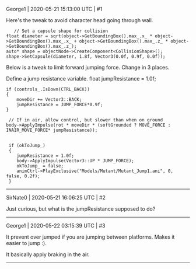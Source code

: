 George1 | 2020-05-21 15:13:00 UTC | #1

Here's the tweak to avoid character head going through wall.

       // Set a capsule shape for collision
	float diameter = sqrt(object->GetBoundingBox().max_.x_ * object->GetBoundingBox().max_.x_ + object->GetBoundingBox().max_.z_ * object->GetBoundingBox().max_.z_);
    auto* shape = objectNode->CreateComponent<CollisionShape>();
    shape->SetCapsule(diameter, 1.8f, Vector3(0.0f, 0.9f, 0.0f));

Below is a tweak to limit forward jumping force.  Change in 3 places.
 
Define a jump resistance variable.
float jumpResistance = 1.0f;

    if (controls_.IsDown(CTRL_BACK))
	{
		moveDir += Vector3::BACK;
		jumpResistance = JUMP_FORCE*0.9f;
	}

     // If in air, allow control, but slower than when on ground
    body->ApplyImpulse(rot * moveDir * (softGrounded ? MOVE_FORCE : INAIR_MOVE_FORCE* jumpResistance));


     if (okToJump_)
     {
		jumpResistance = 1.0f;
        body->ApplyImpulse(Vector3::UP * JUMP_FORCE);
        okToJump_ = false;
        animCtrl->PlayExclusive("Models/Mutant/Mutant_Jump1.ani", 0, false, 0.2f);
     }

-------------------------

SirNate0 | 2020-05-21 16:06:25 UTC | #2

Just curious, but what is the jumpResistance supposed to do?

-------------------------

George1 | 2020-05-22 03:15:39 UTC | #3

It prevent over jumped if you are jumping between platforms.  Makes it easier to jump :).

It basically apply braking in the air.

-------------------------

